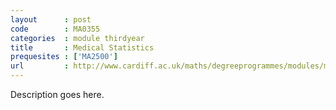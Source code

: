 ```yaml
---
layout      : post
code        : MA0355
categories  : module thirdyear
title       : Medical Statistics
prequesites : ['MA2500']
url         : http://www.cardiff.ac.uk/maths/degreeprogrammes/modules/ma0355.html
---
```


Description goes here.

